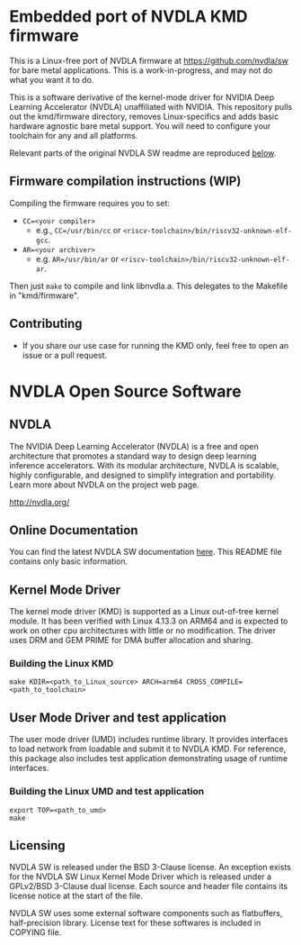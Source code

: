 # Embedded port of NVDLA KMD firmware
This is a Linux-free port of NVDLA firmware at https://github.com/nvdla/sw for bare metal applications. This is a work-in-progress, and may not do what you want it to do.

This is a software derivative of the kernel-mode driver for NVIDIA Deep Learning Accelerator (NVDLA) unaffiliated with NVIDIA. This repository pulls out the kmd/firmware directory, removes Linux-specifics and adds basic hardware agnostic bare metal support. You will need to configure your toolchain for any and all platforms.

Relevant parts of the original NVDLA SW readme are reproduced [below](#NVDLA-Open-Source-Software).

## Firmware compilation instructions (WIP)
Compiling the firmware requires you to set:
- `CC=<your compiler>`
	- e.g., `CC=/usr/bin/cc` or `<riscv-toolchain>/bin/riscv32-unknown-elf-gcc`.
- `AR=<your archiver>`
	- e.g. `AR=/usr/bin/ar` or `<riscv-toolchain>/bin/riscv32-unknown-elf-ar`.

Then just `make` to compile and link libnvdla.a. This delegates to the Makefile in "kmd/firmware".

## Contributing
- If you share our use case for running the KMD only, feel free to open an issue or a
pull request.


# NVDLA Open Source Software

## NVDLA

The NVIDIA Deep Learning Accelerator (NVDLA) is a free and open architecture that promotes
a standard way to design deep learning inference accelerators. With its modular architecture,
NVDLA is scalable, highly configurable, and designed to simplify integration and portability.
Learn more about NVDLA on the project web page.

<http://nvdla.org/>

## Online Documentation

You can find the latest NVDLA SW documentation [here](http://nvdla.org/sw/contents.html).
This README file contains only basic information.

## Kernel Mode Driver

The kernel mode driver (KMD) is supported as a Linux out-of-tree kernel module.
It has been verified with Linux 4.13.3 on ARM64 and is expected to work
on other cpu architectures with little or no modification.
The driver uses DRM and GEM PRIME for DMA buffer allocation and sharing.

### Building the Linux KMD
    make KDIR=<path_to_Linux_source> ARCH=arm64 CROSS_COMPILE=<path_to_toolchain>

## User Mode Driver and test application

The user mode driver (UMD) includes runtime library. It provides interfaces to load
network from loadable and submit it to NVDLA KMD. For reference, this package also
includes test application demonstrating usage of runtime interfaces.

### Building the Linux UMD and test application
    export TOP=<path_to_umd>
    make

## Licensing

NVDLA SW is released under the BSD 3-Clause license.
An exception exists for the NVDLA SW Linux Kernel Mode Driver which is released
under a GPLv2/BSD 3-Clause dual license.
Each source and header file contains its license notice at the start of the file.

NVDLA SW uses some external software components such as flatbuffers, half-precision library.
License text for these softwares is included in COPYING file.
